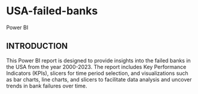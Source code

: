 # USA-failed-banks
Power BI
## INTRODUCTION
This Power BI report is designed to provide insights into the failed banks in the USA from the year 2000-2023. The report includes Key Performance Indicators (KPIs), slicers for time period selection, and visualizations such as bar charts, line charts, and slicers to facilitate data analysis and uncover trends in bank failures over time.

